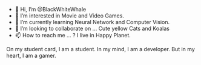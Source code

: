 - 👋 Hi, I’m @BlackWhiteWhale
- 👀 I’m interested in Movie and Video Games.
- 🌱 I’m currently learning Neural Network and Computer Vision.
- 💞️ I’m looking to collaborate on ... Cute yellow Cats and Koalas
- 📫 How to reach me ... ? I live in Happy Planet.

On my student card, I am a student.
In my mind, I am a developer.
But in my heart, I am a gamer.

<!---
BlackWhiteWhale/BlackWhiteWhale is a ✨ special ✨ repository because its `README.md` (this file) appears on your GitHub profile.
You can click the Preview link to take a look at your changes.
--->
